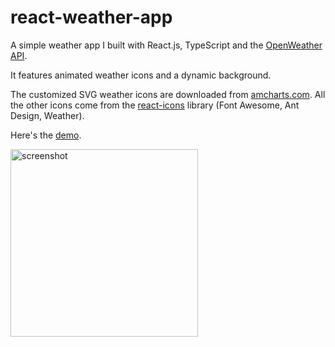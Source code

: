 # react-weather-app
A simple weather app I built with React.js, TypeScript and the [OpenWeather API](https://openweathermap.org/api). 

It features animated weather icons and a dynamic background.

The customized SVG weather icons are downloaded from [amcharts.com](https://amcharts.com). All the other icons come from the [react-icons](https://react-icons.github.io/react-icons/) library (Font Awesome, Ant Design, Weather).

Here's the [demo](http://fc-react-weather-app.netlify.app).

<img width="300" alt="screenshot" src="https://user-images.githubusercontent.com/114856465/209947226-6d5b10ec-7475-45ee-bdb2-0a34aae505d1.png">
